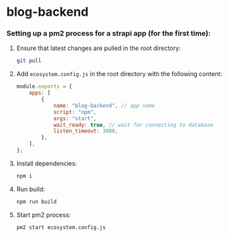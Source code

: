 # blog-backend

### Setting up a pm2 process for a strapi app **(for the first time)**:
1.  Ensure that latest changes are pulled in the root directory:
    ```sh
    git pull
    ```

2.  Add `ecosystem.config.js` in the root directory with the following content:
    ```js
    module.exports = {
        apps: [
            {
                name: "blog-backend", // app name
                script: "npm",
                args: "start",
                wait_ready: true, // wait for connecting to database
                listen_timeout: 3000,
            },
        ],
    };
    ```

3.  Install dependencies:
    ```sh
    npm i
    ```

4.  Run build:
    ```sh
    npm run build
    ```

5.  Start pm2 process:
    ```sh
    pm2 start ecosystem.config.js
    ```
